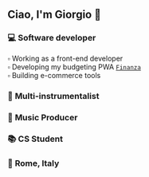 ## Ciao, I'm Giorgio 👋
### 💻 **Software developer**<br>
▫️ Working as a front-end developer<br>
▫️ Developing my budgeting PWA <a target="_blank" href="https://giorgiocesaroni.github.io/finanza/">`Finanza`</a><br>
▫️ Building e-commerce tools<br>
### 🎸 **Multi-instrumentalist**<br>
### 🎵 **Music Producer**<br>
### 📚 **CS Student**<br>
### 📌 **Rome, Italy**

<!--
**giorgiocesaroni/giorgiocesaroni** is a ✨ _special_ ✨ repository because its `README.md` (this file) appears on your GitHub profile.

Here are some ideas to get you started:

- 🔭 I’m currently working on ...
- 🌱 I’m currently learning ...
- 👯 I’m looking to collaborate on ...
- 🤔 I’m looking for help with ...
- 💬 Ask me about ...
- 📫 How to reach me: ...
- 😄 Pronouns: ...
- ⚡ Fun fact: ...
-->
